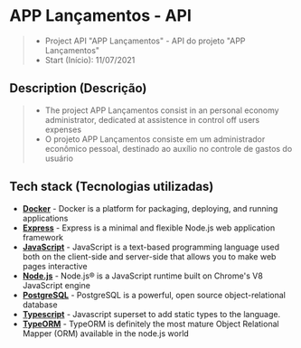 <h1>APP Lançamentos - API</h1>

> - Project API "APP Lançamentos" - API do projeto "APP Lançamentos"
> - Start (Início): 11/07/2021

## Description (Descrição)

> - The project APP Lançamentos consist in an personal economy administrator, dedicated at assistence in control off users expenses
> - O projeto APP Lançamentos consiste em um administrador econômico pessoal, destinado ao auxílio no controle de gastos do usuário


## Tech stack (Tecnologias utilizadas)

- [**Docker**](https://www.docker.com/) - Docker is a platform for packaging, deploying, and running applications
- [**Express**](https://expressjs.com/) - Express is a minimal and flexible Node.js web application framework
- [**JavaScript**](https://www.javascript.com/) - JavaScript is a text-based programming language used both on the client-side and server-side that allows you to make web pages interactive
- [**Node.js**](https://nodejs.org/en/) - Node.js® is a JavaScript runtime built on Chrome's V8 JavaScript engine
- [**PostgreSQL**](https://www.postgresql.org/) - PostgreSQL is a powerful, open source object-relational database
- [**Typescript**](https://www.typescriptlang.org/) - Javascript superset to add static types to the language.
- [**TypeORM**](https://typeorm.io/#/) - TypeORM is definitely the most mature Object Relational Mapper (ORM) available in the node.js world